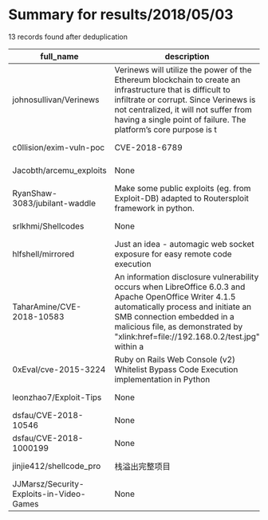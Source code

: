 
# Summary for results/2018/05/03
    
13 records found after deduplication

| full_name | description | html_url | matched_list | matched_count | pushed_at | size | stargazers_count | language | forks_count |
|------------------------------------------|------------------------------------------------------------------------------------------------------------------------------------------------------------------------------------------------------------------------------------------------------------------|-------------------------------------------------------------|---------------------------|-----------------|---------------------------|--------|--------------------|------------|---------------|
| johnosullivan/Verinews | Verinews will utilize the power of the Ethereum blockchain to create an infrastructure that is difficult to infiltrate or corrupt. Since Verinews is not centralized, it will not suffer from having a single point of failure. The platform’s core purpose is t | https://github.com/johnosullivan/Verinews | ['exploit'] | 1 | 2018-05-03 04:59:45+00:00 | 2166 | 2 | TypeScript | 0 |
| c0llision/exim-vuln-poc | CVE-2018-6789 | https://github.com/c0llision/exim-vuln-poc | ['cve poc'] | 1 | 2018-05-03 17:20:24+00:00 | 2 | 0 | Python | 1 |
| Jacobth/arcemu_exploits | None | https://github.com/Jacobth/arcemu_exploits | ['exploit'] | 1 | 2018-05-03 11:26:24+00:00 | 53 | 0 | C++ | 1 |
| RyanShaw-3083/jubilant-waddle | Make some public exploits (eg. from Exploit-DB) adapted to Routersploit framework in python. | https://github.com/RyanShaw-3083/jubilant-waddle | ['exploit'] | 1 | 2018-05-03 07:30:15+00:00 | 27 | 2 | | 0 |
| srlkhmi/Shellcodes | None | https://github.com/srlkhmi/Shellcodes | ['shellcode'] | 1 | 2018-05-03 18:42:14+00:00 | 1 | 0 | C | 0 |
| hlfshell/mirrored | Just an idea - automagic web socket exposure for easy remote code execution | https://github.com/hlfshell/mirrored | ['remote code execution'] | 1 | 2018-05-03 21:22:09+00:00 | 11 | 0 | TypeScript | 0 |
| TaharAmine/CVE-2018-10583 | An information disclosure vulnerability occurs when LibreOffice 6.0.3 and Apache OpenOffice Writer 4.1.5 automatically process and initiate an SMB connection embedded in a malicious file, as demonstrated by "xlink:href=file://192.168.0.2/test.jpg" within a | https://github.com/TaharAmine/CVE-2018-10583 | ['cve-2', 'exploit'] | 2 | 2018-05-03 00:38:56+00:00 | 6 | 9 | Python | 3 |
| 0xEval/cve-2015-3224 | Ruby on Rails Web Console (v2) Whitelist Bypass Code Execution implementation in Python | https://github.com/0xEval/cve-2015-3224 | ['cve poc', 'cve-2'] | 2 | 2018-05-03 07:41:56+00:00 | 16 | 3 | Python | 4 |
| leonzhao7/Exploit-Tips | None | https://github.com/leonzhao7/Exploit-Tips | ['exploit'] | 1 | 2018-05-03 09:18:51+00:00 | 1 | 0 | | 0 |
| dsfau/CVE-2018-10546 | None | https://github.com/dsfau/CVE-2018-10546 | ['cve-2'] | 1 | 2018-05-03 09:36:51+00:00 | 2 | 0 | PHP | 0 |
| dsfau/CVE-2018-1000199 | None | https://github.com/dsfau/CVE-2018-1000199 | ['cve-2'] | 1 | 2018-05-03 09:41:19+00:00 | 4 | 0 | C | 1 |
| jinjie412/shellcode_pro | 栈溢出完整项目 | https://github.com/jinjie412/shellcode_pro | ['shellcode'] | 1 | 2018-05-03 14:33:47+00:00 | 241 | 0 | C | 1 |
| JJMarsz/Security-Exploits-in-Video-Games | None | https://github.com/JJMarsz/Security-Exploits-in-Video-Games | ['exploit'] | 1 | 2018-05-03 16:37:25+00:00 | 0 | 0 | AutoIt | 0 |
